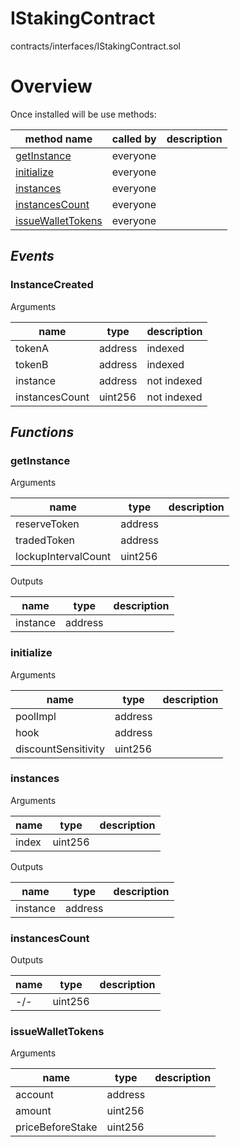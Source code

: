 # IStakingContract

contracts/interfaces/IStakingContract.sol

# Overview

Once installed will be use methods:

| **method name** | **called by** | **description** |
|-|-|-|
|<a href="#getinstance">getInstance</a>|everyone||
|<a href="#initialize">initialize</a>|everyone||
|<a href="#instances">instances</a>|everyone||
|<a href="#instancescount">instancesCount</a>|everyone||
|<a href="#issuewallettokens">issueWalletTokens</a>|everyone||
## *Events*
### InstanceCreated

Arguments

| **name** | **type** | **description** |
|-|-|-|
| tokenA | address | indexed |
| tokenB | address | indexed |
| instance | address | not indexed |
| instancesCount | uint256 | not indexed |



## *Functions*
### getInstance

Arguments

| **name** | **type** | **description** |
|-|-|-|
| reserveToken | address |  |
| tradedToken | address |  |
| lockupIntervalCount | uint256 |  |

Outputs

| **name** | **type** | **description** |
|-|-|-|
| instance | address |  |



### initialize

Arguments

| **name** | **type** | **description** |
|-|-|-|
| poolImpl | address |  |
| hook | address |  |
| discountSensitivity | uint256 |  |



### instances

Arguments

| **name** | **type** | **description** |
|-|-|-|
| index | uint256 |  |

Outputs

| **name** | **type** | **description** |
|-|-|-|
| instance | address |  |



### instancesCount

Outputs

| **name** | **type** | **description** |
|-|-|-|
| -/- | uint256 |  |



### issueWalletTokens

Arguments

| **name** | **type** | **description** |
|-|-|-|
| account | address |  |
| amount | uint256 |  |
| priceBeforeStake | uint256 |  |


